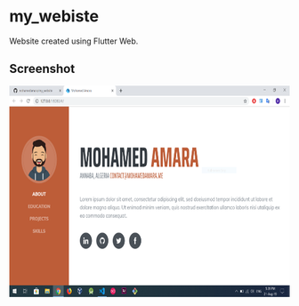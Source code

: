 # my_webiste

Website created using Flutter Web.

## Screenshot

<img src="screenshot/my_website.PNG" width="800" height="380" >

